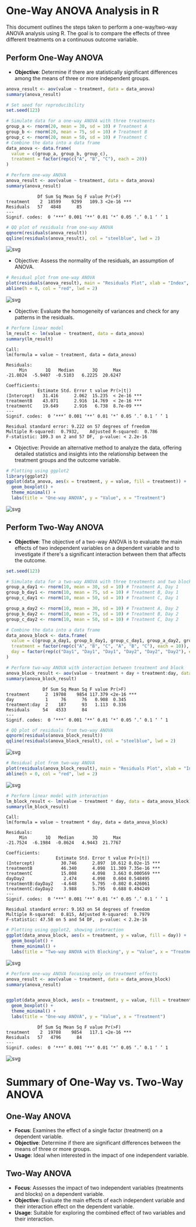 # One-Way ANOVA Analysis in R

This document outlines the steps taken to perform a one-way/two-way ANOVA analysis using R. The goal is to compare the effects of three different treatments on a continuous outcome variable.


## Perform One-Way ANOVA

- **Objective**: Determine if there are statistically significant differences among the means of three or more independent groups.

```R
anova_result <- aov(value ~ treatment, data = data_anova)
summary(anova_result)
```


```R
# Set seed for reproducibility
set.seed(123)

# Simulate data for a one-way ANOVA with three treatments
group_a <- rnorm(20, mean = 30, sd = 10) # Treatment A
group_b <- rnorm(20, mean = 75, sd = 10) # Treatment B
group_c <- rnorm(20, mean = 50, sd = 10) # Treatment C
# Combine the data into a data frame
data_anova <- data.frame(
  value = c(group_a, group_b, group_c),
  treatment = factor(rep(c("A", "B", "C"), each = 20))
)

```


```R
# Perform one-way ANOVA
anova_result <- aov(value ~ treatment, data = data_anova)
summary(anova_result)

```


                Df Sum Sq Mean Sq F value Pr(>F)    
    treatment    2  18599    9299   109.3 <2e-16 ***
    Residuals   57   4848      85                   
    ---
    Signif. codes:  0 ‘***’ 0.001 ‘**’ 0.01 ‘*’ 0.05 ‘.’ 0.1 ‘ ’ 1



```R
# QQ plot of residuals from one-way ANOVA
qqnorm(residuals(anova_result))
qqline(residuals(anova_result), col = "steelblue", lwd = 2)
```


    
![svg](anova_img/output_4_0.svg)
    


* Objective: Assess the normality of the residuals, an assumption of ANOVA.


```R
# Residual plot from one-way ANOVA
plot(residuals(anova_result), main = "Residuals Plot", xlab = "Index", ylab = "Residuals")
abline(h = 0, col = "red", lwd = 2)

```


    
![svg](anova_img/output_6_0.svg)
    


* Objective: Evaluate the homogeneity of variances and check for any patterns in the residuals.


```R
# Perform linear model
lm_result <- lm(value ~ treatment, data = data_anova)
summary(lm_result)
```


    
    Call:
    lm(formula = value ~ treatment, data = data_anova)
    
    Residuals:
         Min       1Q   Median       3Q      Max 
    -21.0824  -5.9407  -0.5103   6.2225  20.6247 
    
    Coefficients:
                Estimate Std. Error t value Pr(>|t|)    
    (Intercept)   31.416      2.062  15.235  < 2e-16 ***
    treatmentB    43.071      2.916  14.769  < 2e-16 ***
    treatmentC    19.649      2.916   6.738  8.7e-09 ***
    ---
    Signif. codes:  0 ‘***’ 0.001 ‘**’ 0.01 ‘*’ 0.05 ‘.’ 0.1 ‘ ’ 1
    
    Residual standard error: 9.222 on 57 degrees of freedom
    Multiple R-squared:  0.7932,	Adjusted R-squared:  0.786 
    F-statistic: 109.3 on 2 and 57 DF,  p-value: < 2.2e-16



* Objective: Provide an alternative method to analyze the data, offering detailed statistics and insights into the relationship between the treatment groups and the outcome variable.


```R
# Plotting using ggplot2
library(ggplot2)
ggplot(data_anova, aes(x = treatment, y = value, fill = treatment)) +
  geom_boxplot() +
  theme_minimal() +
  labs(title = "One-way ANOVA", y = "Value", x = "Treatment")

```


    
![svg](anova_img/output_10_0.svg)
    


## Perform Two-Way ANOVA

- **Objective**: The objective of a two-way ANOVA is to evaluate the main effects of two independent variables on a dependent variable and to investigate if there's a significant interaction between them that affects the outcome.



```R
set.seed(123)

# Simulate data for a two-way ANOVA with three treatments and two blocks
group_a_day1 <- rnorm(10, mean = 30, sd = 10) # Treatment A, Day 1
group_b_day1 <- rnorm(10, mean = 75, sd = 10) # Treatment B, Day 1
group_c_day1 <- rnorm(10, mean = 50, sd = 10) # Treatment C, Day 1

group_a_day2 <- rnorm(10, mean = 30, sd = 10) # Treatment A, Day 2
group_b_day2 <- rnorm(10, mean = 75, sd = 10) # Treatment B, Day 2
group_c_day2 <- rnorm(10, mean = 50, sd = 10) # Treatment C, Day 2

# Combine the data into a data frame
data_anova_block <- data.frame(
  value = c(group_a_day1, group_b_day1, group_c_day1, group_a_day2, group_b_day2, group_c_day2),
  treatment = factor(rep(c("A", "B", "C", "A", "B", "C"), each = 10)),
  day = factor(rep(c("Day1", "Day1", "Day1", "Day2", "Day2", "Day2"), each = 10))
)
```


```R
# Perform two-way ANOVA with interaction between treatment and block
anova_block_result <- aov(value ~ treatment + day + treatment:day, data = data_anova_block)
summary(anova_block_result)
```


                  Df Sum Sq Mean Sq F value Pr(>F)    
    treatment      2  19708    9854 117.379 <2e-16 ***
    day            1     76      76   0.908  0.345    
    treatment:day  2    187      93   1.113  0.336    
    Residuals     54   4533      84                   
    ---
    Signif. codes:  0 ‘***’ 0.001 ‘**’ 0.01 ‘*’ 0.05 ‘.’ 0.1 ‘ ’ 1



```R
# QQ plot of residuals from two-way ANOVA
qqnorm(residuals(anova_block_result))
qqline(residuals(anova_block_result), col = "steelblue", lwd = 2)

```


    
![svg](anova_img/output_14_0.svg)
    



```R
# Residual plot from two-way ANOVA
plot(residuals(anova_block_result), main = "Residuals Plot", xlab = "Index", ylab = "Residuals")
abline(h = 0, col = "red", lwd = 2)
```


    
![svg](anova_img/output_15_0.svg)
    



```R
# Perform linear model with interaction
lm_block_result <- lm(value ~ treatment * day, data = data_anova_block)
summary(lm_block_result)

```


    
    Call:
    lm(formula = value ~ treatment * day, data = data_anova_block)
    
    Residuals:
         Min       1Q   Median       3Q      Max 
    -21.7524  -6.1984  -0.8624   4.9443  21.7767 
    
    Coefficients:
                       Estimate Std. Error t value Pr(>|t|)    
    (Intercept)          30.746      2.897  10.612 8.02e-15 ***
    treatmentB           46.340      4.098  11.309 7.35e-16 ***
    treatmentC           15.008      4.098   3.663 0.000569 ***
    dayDay2               2.474      4.098   0.604 0.548495    
    treatmentB:dayDay2   -4.648      5.795  -0.802 0.426061    
    treatmentC:dayDay2    3.988      5.795   0.688 0.494249    
    ---
    Signif. codes:  0 ‘***’ 0.001 ‘**’ 0.01 ‘*’ 0.05 ‘.’ 0.1 ‘ ’ 1
    
    Residual standard error: 9.163 on 54 degrees of freedom
    Multiple R-squared:  0.815,	Adjusted R-squared:  0.7979 
    F-statistic: 47.58 on 5 and 54 DF,  p-value: < 2.2e-16




```R
# Plotting using ggplot2, showing interaction
ggplot(data_anova_block, aes(x = treatment, y = value, fill = day)) +
  geom_boxplot() +
  theme_minimal() +
  labs(title = "Two-way ANOVA with Blocking", y = "Value", x = "Treatment")

```


    
![svg](anova_img/output_17_0.svg)
    



```R
# Perform one-way ANOVA focusing only on treatment effects
anova_result <- aov(value ~ treatment, data = data_anova_block)
summary(anova_result)


ggplot(data_anova_block, aes(x = treatment, y = value, fill = treatment)) +
  geom_boxplot() +
  theme_minimal() +
  labs(title = "One-way ANOVA", y = "Value", x = "Treatment")

```


                Df Sum Sq Mean Sq F value Pr(>F)    
    treatment    2  19708    9854   117.1 <2e-16 ***
    Residuals   57   4796      84                   
    ---
    Signif. codes:  0 ‘***’ 0.001 ‘**’ 0.01 ‘*’ 0.05 ‘.’ 0.1 ‘ ’ 1



    
![svg](anova_img/output_18_1.svg)
    


# Summary of One-Way vs. Two-Way ANOVA

## One-Way ANOVA

- **Focus**: Examines the effect of a single factor (treatment) on a dependent variable.
- **Objective**: Determine if there are significant differences between the means of three or more groups.
- **Usage**: Ideal when interested in the impact of one independent variable.

## Two-Way ANOVA

- **Focus**: Assesses the impact of two independent variables (treatments and blocks) on a dependent variable.
- **Objective**: Evaluate the main effects of each independent variable and their interaction effect on the dependent variable.
- **Usage**: Suitable for exploring the combined effect of two variables and their interaction.



